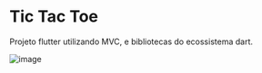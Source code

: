 # Tic Tac Toe

Projeto flutter utilizando MVC, e bibliotecas do ecossistema dart.

![image](https://github.com/sousa-p/tic_tac_toe/assets/97417230/9e0bcc9a-b3a3-4602-92bc-2a2a74dfea26)
